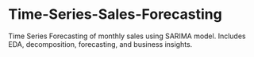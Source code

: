 # Time-Series-Sales-Forecasting
Time Series Forecasting of monthly sales using SARIMA model. Includes EDA, decomposition, forecasting, and business insights.

